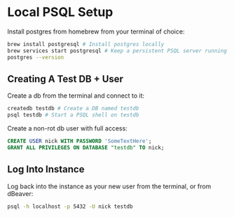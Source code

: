 # Local PSQL Setup

Install postgres from homebrew from your terminal of choice:

```bash
brew install postgresql # Install postgres locally
brew services start postgresql # Keep a persistent PSQL server running
postgres --version
```

## Creating A Test DB + User

Create a db from the terminal and connect to it:

```bash
createdb testdb # Create a DB named testdb
psql testdb # Start a PSQL shell on testdb
```

Create a non-rot db user with full access:

```SQL
CREATE USER nick WITH PASSWORD 'SomeTextHere';
GRANT ALL PRIVILEGES ON DATABASE "testdb" TO nick;
```

## Log Into Instance

Log back into the instance as your new user from the terminal, or from dBeaver:

```bash
psql -h localhost -p 5432 -U nick testdb
```
